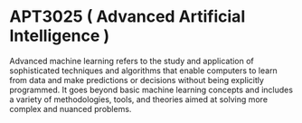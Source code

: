 # APT3025 ( Advanced Artificial Intelligence )
Advanced machine learning refers to the study and 
application of sophisticated techniques and algorithms that enable computers to learn from data and make predictions or decisions without being explicitly programmed. It goes beyond basic machine learning concepts and includes a variety of methodologies, tools, and theories aimed at solving more complex and nuanced problems.
